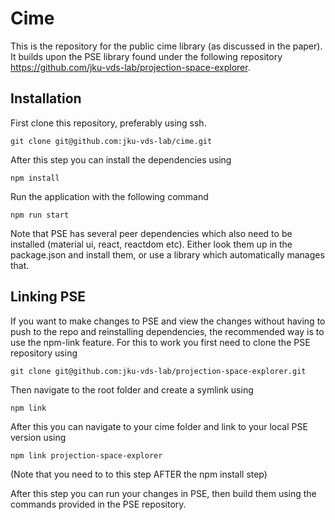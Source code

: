# Cime

This is the repository for the public cime library (as discussed in the paper). It builds upon the PSE library found under the following repository https://github.com/jku-vds-lab/projection-space-explorer.

## Installation

First clone this repository, preferably using ssh.

```
git clone git@github.com:jku-vds-lab/cime.git
```

After this step you can install the dependencies using

```
npm install
```

Run the application with the following command

```
npm run start
```

Note that PSE has several peer dependencies which also need to be installed (material ui, react, reactdom etc). Either look them up in the package.json and install them, or use a library which automatically manages that.

## Linking PSE

If you want to make changes to PSE and view the changes without having to push to the repo and reinstalling dependencies, the recommended way is to use the npm-link feature. For this to work you first need to clone the PSE repository using

```
git clone git@github.com:jku-vds-lab/projection-space-explorer.git
```

Then navigate to the root folder and create a symlink using

```
npm link
```

After this you can navigate to your cime folder and link to your local PSE version using

```
npm link projection-space-explorer
```

(Note that you need to to this step AFTER the npm install step)

After this step you can run your changes in PSE, then build them using the commands provided in the PSE repository.